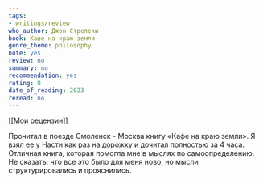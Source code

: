 ```yaml
---
tags: 
- writings/review
who_author: Джон Стрелеки
book: Кафе на краю земли
genre_theme: philosophy
note: yes
review: no
summary: no
recommendation: yes
rating: 8
date_of_reading: 2023
reread: no
---
```

[[Мои рецензии]]

Прочитал в поезде Смоленск - Москва книгу «Кафе на краю земли». Я взял ее у Насти как раз на дорожку и дочитал полностью за 4 часа. Отличная книга, которая помогла мне в мыслях по самоопределению. Не сказать, что все это было для меня ново, но мысли структурировались и прояснились.


